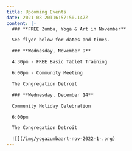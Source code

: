 ```yaml
---
title: Upcoming Events
date: 2021-08-20T16:57:50.147Z
content: |-
  ### **F﻿REE Zumba, Yoga & Art in November**

  S﻿ee flyer below for dates and times.

  ### **Wednesday, November 9**

  4:30pm - FREE Basic Tablet Training

  6:00pm - Community Meeting

  The Congregation Detroit

  ### **Wednesday, December 14**

  Community Holiday Celebration

  6﻿:00pm

  T﻿he Congregation Detroit

  ![](/img/yogazumbaart-nov-2022-1-.png)
---
```

